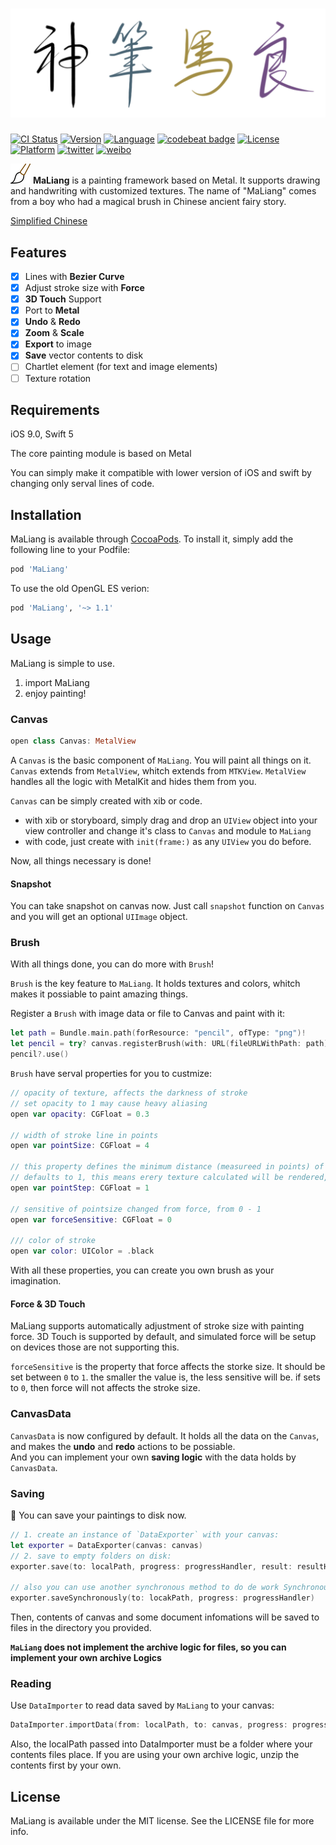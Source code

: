 # ![Banner](Images/banner.png)

[![CI Status](http://img.shields.io/travis/Harley-xk/MaLiang.svg?style=flat)](https://travis-ci.org/Harley-xk/MaLiang)
[![Version](https://img.shields.io/cocoapods/v/MaLiang.svg?style=flat)](http://cocoapods.org/pods/MaLiang)
[![Language](https://img.shields.io/badge/language-Swift%205-orange.svg)](https://swift.org)
[![codebeat badge](https://codebeat.co/badges/438159fd-b5f9-43d4-a1d5-b07ba5e6cf03)](https://codebeat.co/projects/github-com-harley-xk-maliang-metal)
[![License](https://img.shields.io/cocoapods/l/MaLiang.svg?style=flat)](http://cocoapods.org/pods/MaLiang)
[![Platform](https://img.shields.io/cocoapods/p/MaLiang.svg?style=flat)](http://cocoapods.org/pods/MaLiang)
[![twitter](https://img.shields.io/badge/twitter-Harley--xk-blue.svg)](https://twitter.com/Harley86589)
[![weibo](https://img.shields.io/badge/weibo-%E7%BE%A4%E6%98%9F%E9%99%A8%E8%90%BD-orange.svg)](https://weibo.com/u/1161848005)

![icon](Images/icon-32.png) **MaLiang** is a painting framework based on Metal. It supports drawing and handwriting with customized textures.
The name of "MaLiang" comes from a boy who had a magical brush in Chinese ancient fairy story.

[Simplified Chinese](https://www.jianshu.com/p/13849a90064a)

## Features

- [x] Lines with **Bezier Curve**
- [x] Adjust stroke size with **Force**
- [x] **3D Touch** Support
- [x] Port to **Metal**
- [x] **Undo** & **Redo**
- [x] **Zoom** & **Scale**
- [x] **Export** to image
- [x] **Save** vector contents to disk
- [ ] Chartlet element (for text and image elements)
- [ ] Texture rotation

## Requirements

iOS 9.0, Swift 5 </br>

The core painting module is based on Metal</br>

You can simply make it compatible with lower version of iOS and swift by changing only serval lines of code.

## Installation

MaLiang is available through [CocoaPods](http://cocoapods.org). To install
it, simply add the following line to your Podfile:

```ruby
pod 'MaLiang'
```

To use the old OpenGL ES verion:

```ruby
pod 'MaLiang', '~> 1.1'
```

## Usage

MaLiang is simple to use.

1. import MaLiang
2. enjoy painting!

### Canvas

```swift
open class Canvas: MetalView
```

A `Canvas` is the basic component of `MaLiang`. You will paint all things on it.
`Canvas` extends from `MetalView`, whitch extends from `MTKView`. `MetalView` handles all the logic with MetalKit and hides them from you.

`Canvas` can be simply created with xib or code.

- with xib or storyboard, simply drag and drop an `UIView` object into your view controller and change it's class to `Canvas` and module to `MaLiang`
- with code, just create with `init(frame:)` as any `UIView` you do before.

Now, all things necessary is done!

#### Snapshot

You can take snapshot on canvas now. Just call `snapshot` function on `Canvas` and you will get an optional `UIImage` object.

### Brush

With all things done, you can do more with `Brush`!

`Brush` is the key feature to `MaLiang`. It holds textures and colors, whitch makes it possiable to paint amazing things.

Register a `Brush` with image data or file to Canvas and paint with it:

```swift
let path = Bundle.main.path(forResource: "pencil", ofType: "png")!
let pencil = try? canvas.registerBrush(with: URL(fileURLWithPath: path))
pencil?.use()
```

`Brush` have serval properties for you to custmize:

```swift
// opacity of texture, affects the darkness of stroke
// set opacity to 1 may cause heavy aliasing
open var opacity: CGFloat = 0.3

// width of stroke line in points
open var pointSize: CGFloat = 4

// this property defines the minimum distance (measureed in points) of nearest two textures
// defaults to 1, this means erery texture calculated will be rendered, dictance calculation will be skiped
open var pointStep: CGFloat = 1

// sensitive of pointsize changed from force, from 0 - 1
open var forceSensitive: CGFloat = 0

/// color of stroke
open var color: UIColor = .black
```

With all these properties, you can create you own brush as your imagination.

#### Force & 3D Touch

MaLiang supports automatically adjustment of stroke size with painting force. 3D Touch is supported by default, and simulated force will be setup on devices those are not supporting this.

`forceSensitive` is the property that force affects the storke size. It should be set between `0` to `1`. the smaller the value is, the less sensitive will be. if sets to `0`, then force will not affects the stroke size.

### CanvasData

`CanvasData` is now configured by default. It holds all the data on the `Canvas`, and makes the **undo** and **redo** actions to be possiable. </br>
And you can implement your own **saving logic** with the data holds by `CanvasData`.

### Saving

🎉 You can save your paintings to disk now.

```swift
// 1. create an instance of `DataExporter` with your canvas:
let exporter = DataExporter(canvas: canvas)
// 2. save to empty folders on disk:
exporter.save(to: localPath, progress: progressHandler, result: resultHandler)

// also you can use another synchronous method to do de work Synchronously
exporter.saveSynchronously(to: locakPath, progress: progressHandler)
```

Then, contents of canvas and some document infomations will be saved to files in the directory you provided.

**`MaLiang` does not implement the archive logic for files, so you can implement your own archive Logics**

### Reading

Use `DataImporter` to read data saved by `MaLiang` to your canvas:

```Swift
DataImporter.importData(from: localPath, to: canvas, progress: progressHandler, result: resultHandler)
```

Also, the localPath passed into DataImporter must be a folder where your contents files place. If you are using your own archive logic, unzip the contents first by your own.

## License

MaLiang is available under the MIT license. See the LICENSE file for more info.
